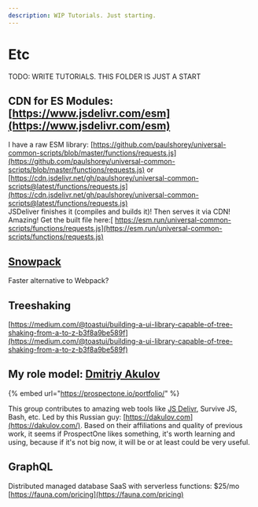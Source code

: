 ```yaml
---
description: WIP Tutorials. Just starting.
---
```


# Etc

TODO: WRITE TUTORIALS. THIS FOLDER IS JUST A START

## CDN for ES Modules: [https://www.jsdelivr.com/esm](https://www.jsdelivr.com/esm)

I have a raw ESM library: [https://github.com/paulshorey/universal-common-scripts/blob/master/functions/requests.js](https://github.com/paulshorey/universal-common-scripts/blob/master/functions/requests.js) or [https://cdn.jsdelivr.net/gh/paulshorey/universal-common-scripts@latest/functions/requests.js](https://cdn.jsdelivr.net/gh/paulshorey/universal-common-scripts@latest/functions/requests.js)  
JSDeliver finishes it \(compiles and builds it\)! Then serves it via CDN! Amazing! Get the built file here:[ https://esm.run/universal-common-scripts/functions/requests.js](https://esm.run/universal-common-scripts/functions/requests.js)

## [Snowpack](https://www.snowpack.dev/#quick-start)

Faster alternative to Webpack?

## Treeshaking

[https://medium.com/@toastui/building-a-ui-library-capable-of-tree-shaking-from-a-to-z-b3f8a9be589f](https://medium.com/@toastui/building-a-ui-library-capable-of-tree-shaking-from-a-to-z-b3f8a9be589f)

## My role model: [Dmitriy Akulov](https://dakulov.com/)

{% embed url="https://prospectone.io/portfolio/" %}

This group contributes to amazing web tools like [JS Delivr](https://www.jsdelivr.com/), Survive JS, Bash, etc. Led by this Russian guy: [https://dakulov.com](https://dakulov.com/). Based on their affiliations and quality of previous work, it seems if ProspectOne likes something, it's worth learning and using, because if it's not big now, it will be or at least could be very useful.

## GraphQL

Distributed managed database SaaS with serverless functions: $25/mo [https://fauna.com/pricing](https://fauna.com/pricing)

